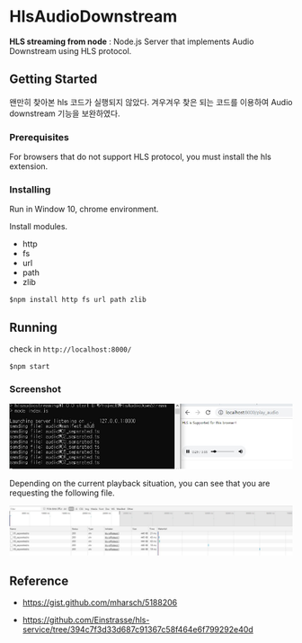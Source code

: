 # HlsAudioDownstream

**HLS streaming from node** : Node.js Server that implements Audio Downstream using HLS protocol.

## Getting Started

왠만히 찾아본 hls 코드가 실행되지 않았다. 겨우겨우 찾은 되는 코드를 이용하여 Audio downstream 기능을 보완하였다.

### Prerequisites

For browsers that do not support HLS protocol, you must install the hls extension.

### Installing

Run in Window 10, chrome environment.

Install modules.

* http
* fs
* url
* path
* zlib

```shell
$npm install http fs url path zlib
```

## Running

check in `http://localhost:8000/`

```shell
$npm start
```

### Screenshot

<img src='./resource/demo.jpg' />

Depending on the current playback situation, you can see that you are requesting the following file.

<img src="./resource/network.jpg"/>

## Reference

* <https://gist.github.com/mharsch/5188206>

* <https://github.com/Einstrasse/hls-service/tree/394c7f3d33d687c91367c58f464e6f799292e40d>
